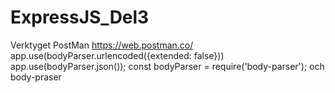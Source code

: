 # ExpressJS_Del3
Verktyget PostMan https://web.postman.co/ app.use(bodyParser.urlencoded({extended: false}))
app.use(bodyParser.json()); const bodyParser = require('body-parser'); och body-praser
